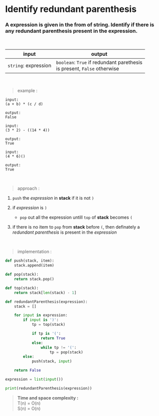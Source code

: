 # Identify redundant parenthesis

### A expression is given in the from of string. Identify if there is any redundant parenthesis present in the expression.

<br>

| input | output |
| --- | --- |
| `string`: expression | `boolean`: `True` if redundant parethesis<br>is present, `False` otherwise |

<br>

> example :

```
input:
(a + b) * (c / d)

output:
False
```

```
input:
(3 * 2) - ((14 * 4))

output:
True
```

```
input:
(4 * 6)()

output:
True
```

<br>

> approach :

1. `push` the *expression* in **stack** if it is not `)`

2. if *expression* is `)`
    * `pop` out all the expression untill `top` of **stack** becomes `(`

3. if there is no item to `pop` from **stack** before `(`, then definately a *redundant parenthesis* is present in the *expression*

<br>

> implementation :

```python
def push(stack, item):
    stack.append(item)

def pop(stack):
    return stack.pop()

def top(stack):
    return stack[len(stack) - 1]

def redundantParenthesis(expression):
    stack = []

    for input in expression:
        if input is ')':
            tp = top(stack)

            if tp is '(':
                return True
            else:
                while tp != '(':
                    tp = pop(stack)
        else:
            push(stack, input)

    return False

expression = list(input())

print(redundantParenthesis(expression))
```

> **Time and space complexity :**
<br>T(n) = O(n)
<br>S(n) = O(n)